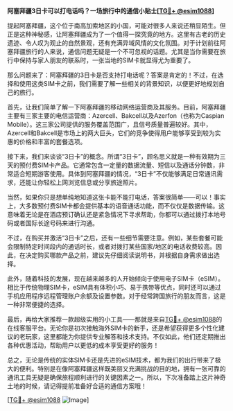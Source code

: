 **阿塞拜疆3日卡可以打电话吗？一场旅行中的通信小贴士[[TG💪+ @esim1088](https://t.me/s/esim1088)]**

提起阿塞拜疆，这个位于南高加索地区的小国，可能对很多人来说还稍显陌生。但正是这种神秘感，让阿塞拜疆成为了一个值得一探究竟的地方。这里有古老的历史遗迹、令人叹为观止的自然景观，还有充满异域风情的文化氛围。对于计划前往阿塞拜疆旅行的人来说，通信问题无疑是一个不可忽视的话题。尤其是当你需要在旅行中保持与家人朋友的联系时，一张当地的SIM卡就显得尤为重要了。

那么问题来了：阿塞拜疆的3日卡是否支持打电话呢？答案是肯定的！不过，在选择和使用这类SIM卡之前，我们需要了解一些相关的背景知识，以便更好地规划自己的旅行。

首先，让我们简单了解一下阿塞拜疆的移动网络运营商及其服务。目前，阿塞拜疆主要有三家主要的电信运营商：Azercell、Bakcell以及Azerfon（也称为Caspian Mobile）。这三家公司提供的服务覆盖范围广，且信号质量普遍较好。其中，Azercell和Bakcell是市场上的两大巨头，它们的竞争使得用户能够享受到较为实惠的价格和丰富的套餐选项。

接下来，我们来谈谈“3日卡”的概念。所谓“3日卡”，顾名思义就是一种有效期为三天的预付费SIM卡产品。它通常包含一定量的数据流量、短信以及通话分钟数，非常适合短期游客使用。具体到阿塞拜疆的情况，“3日卡”不仅能够满足日常通讯需求，还能让你轻松上网浏览信息或分享旅途照片。

当然，如果你只是想单纯地知道这张卡能不能打电话，答案很简单——可以！事实上，大多数预付费SIM卡都会提供基本的语音通话功能，而不仅仅是数据传输。这意味着无论是在酒店预订确认还是紧急情况下寻求帮助，你都可以通过拨打本地号码或者国际长途号码来进行沟通。

不过，在购买并激活“3日卡”之后，还有一些细节需要注意。例如，某些套餐可能会限制特定时间段内的通话时长，或者对拨打某些国家/地区的电话收费较高。因此，在决定购买哪款产品之前，建议先仔细阅读说明书，并根据自身需求做出选择。

此外，随着科技的发展，现在越来越多的人开始倾向于使用电子SIM卡（eSIM）。相比于传统物理SIM卡，eSIM具有体积小巧、易于携带等优点，同时还可以通过手机应用程序远程管理账户余额及设置参数。对于经常跨国旅行的朋友而言，这是一种非常便捷的选择。

最后，再给大家推荐一款超级实用的小工具——那就是来自[TG💪+ @esim1088](https://t.me/s/esim1088)的在线客服平台。无论你是初次接触海外SIM卡的新手，还是希望获得更多个性化建议的老玩家，这里都能为你提供专业解答和技术支持。不仅如此，他们还定期推出各种优惠活动，帮助用户以更低的成本享受更好的服务！

总之，无论是传统的实体SIM卡还是先进的eSIM技术，都为我们的出行带来了极大的便利。特别是在像阿塞拜疆这样既美丽又充满挑战的目的地，拥有一张可靠的通讯工具无疑是确保旅程顺利进行的关键因素之一。所以，下次准备踏上这片神奇土地的时候，请记得提前准备好合适的通信方案哦！

[[TG💪+ @esim1088](https://t.me/s/esim1088) ![Image](https://i.postimg.cc/4NQfJmqS/Snipaste-2025-05-13-00-14-12.png)]